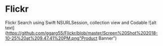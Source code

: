 # Flickr
Flickr Search using Swift NSURLSession, collection view and Codable
![alt text](https://github.com/ggarg55/Flickr/blob/master/Screen%20Shot%202018-10-25%20at%209.47.41%20PM.png"Product Banner")
